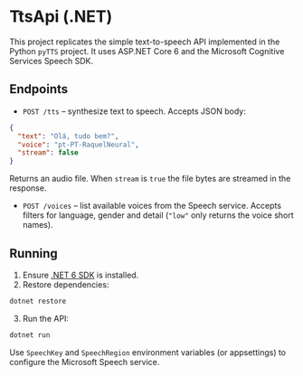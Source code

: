 # TtsApi (.NET)

This project replicates the simple text-to-speech API implemented in the Python `pyTTS` project. It uses ASP.NET Core 6 and the Microsoft Cognitive Services Speech SDK.

## Endpoints

- `POST /tts` – synthesize text to speech. Accepts JSON body:

```json
{
  "text": "Olá, tudo bem?",
  "voice": "pt-PT-RaquelNeural",
  "stream": false
}
```

Returns an audio file. When `stream` is `true` the file bytes are streamed in the response.

- `POST /voices` – list available voices from the Speech service. Accepts filters for language, gender and detail (`"low"` only returns the voice short names).

## Running

1. Ensure [.NET 6 SDK](https://dotnet.microsoft.com/download/dotnet/6.0) is installed.
2. Restore dependencies:

```bash
dotnet restore
```

3. Run the API:

```bash
dotnet run
```

Use `SpeechKey` and `SpeechRegion` environment variables (or appsettings) to configure the Microsoft Speech service.
